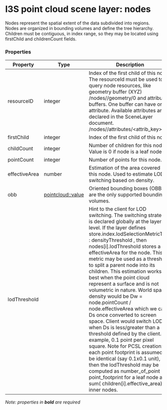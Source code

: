 # I3S point cloud scene layer: nodes

Nodes represent the spatial extent of the data subdivided into regions. Nodes are organized in bounding volumes and define the tree hierarchy. Children must be contiguous, in index range, so they may be located using  firstChild  and  childrenCount  fields.

### Properties

| Property | Type | Description |
| --- | --- | --- |
| resourceID | integer | Index of the first child of this node. The resourceId  must be used to query node resources, like geometry buffer (XYZ)  /nodes/<resourceId>/geometry/0  and attribute buffers. One buffer can have one attribute. Available attributes are declared in the  SceneLayer  document. /nodes/<resourceId>/attributes/<attrib_key>. |
| firstChild | integer | Index of the first child of this node. |
| childCount | integer | Number of children for this node. Value is 0 if node is a leaf node. |
| pointCount  | integer | Number of points for this node. |
| effectiveArea  | number | Estimation of the area covered by this node. Used to estimate LOD switching based on density. |
| obb | [pointcloud::value](value.md) | Oriented bounding boxes (OBB) are the only supported bounding volumes. |
| lodThreshold |  | Hint to the client for LOD switching. The switching strategy is declared globally at the layer level. If the layer defines  store.index.lodSelectionMetricType : densityThreshold , then  nodes[i].lodThreshold  stores a effectiveArea for the node. This metric may be used as a threshold to split a parent node into its children. This estimation works best when the point cloud represent a surface and is not volumetric in nature. World space density would be  Dw = node.pointCount / node.effectiveArea  which we call  Ds  once converted to screen space. Client would switch LOD when  Ds  is less/greater than a threshold defined by the client. For example, 0.1 point per pixel square. Note for PCSL creation: If each point footprint is assumed to be identical (say 0.1x0.1 unit), then the  lodThreshold  may be computed as  number_of_point * point_footprint  for a leaf node and  sum( children[i].effective_area)  for inner nodes. |

*Note: properties in **bold** are required*

